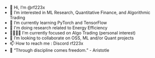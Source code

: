 - 👋 Hi, I’m @rf223x
- 👀 I’m interested in ML Research, Quantitative Finance, and Algorithmic Trading
- 🌱 I’m currently learning PyTorch and TensorFlow
- 🔬 I'm doing research related to Energy Efficiency
- 👨‍👩‍👧‍👦 I'm currently focused on Algo Trading (personal interest)
- 💞️ I’m looking to collaborate on OSS, ML and/or Quant projects
- 📫 How to reach me : Discord rf223x
- 🔑 “Through discipline comes freedom.” - Aristotle

<!---
rf223x/rf223x is a ✨ special ✨ repository because its `README.md` (this file) appears on your GitHub profile.
You can click the Preview link to take a look at your changes.
--->

